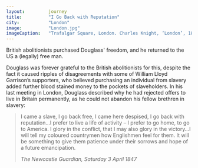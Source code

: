 ```yaml
---
layout: 		journey
title: 			"I Go Back with Reputation"
city:			"London"
image: 			"London.jpg"
imageCaption: 	"Trafalgar Square, London. Charles Knight, ‘London’, 1875, British Library Flickr"
---
```


British abolitionists purchased Douglass' freedom, and he returned to the US a (legally) free man.

 Douglass was forever grateful to the British abolitionists for this, despite the fact it caused ripples of disagreements with some of William Lloyd Garrison’s supporters, who believed purchasing an individual from slavery added further blood stained money to the pockets of slaveholders. In his last meeting in London, Douglass described why he had rejected offers to live in Britain permanently, as he could not abandon his fellow brethren in slavery:

>I came a slave, I go back free, I came here despised, I go back with reputation...I prefer to live a life of activity – I prefer to go home, to go to America. I glory in the conflict, that I may also glory in the victory…I will tell my coloured countrymen how Englishmen feel for them. It will be something to give them patience under their sorrows and hope of a future emancipation.
> <footer><cite>The Newcastle Guardian, Saturday 3 April 1847</cite></footer>

